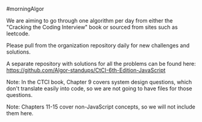 #morningAlgor

We are aiming to go through one algorithm per day from either the "Cracking the Coding Interview" book or sourced from sites such as leetcode.

Please pull from the organization repository daily for new challenges and solutions.

A separate repository with solutions for all the problems can be found here:
https://github.com/Algor-standups/CtCI-6th-Edition-JavaScript 

Note: In the CTCI book, Chapter 9 covers system design questions, which don't translate easily into code, so we are not going to have files for those questions.

Note: Chapters 11-15 cover non-JavaScript concepts, so we will not include them here.